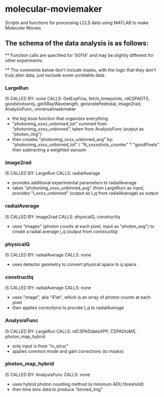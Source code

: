 # molecular-moviemaker
Scripts and functions for processing LCLS data using MATLAB to make Molecular Movies

## The schema of the data analysis is as follows:

** Function calls are specified for 'b0114' and may be slightly different for other experiments.

** The comments below don't include masks, with the logic that they don't truly alter data, just exclude some unreliable data.


### LargeRun
IS CALLED BY: none
CALLS: GetExpFina, fetch_timepoints, rdCSPADTS, goodshotsonly, getXRayWavelength, generatePedestal, image2rad, AnalysisFunc, universalmaskmaker
+ the big boss function that organizes everything
+ "photonimg_xxxx_unbinned_tot" summed from "photonimg_xxxx_unbinned", taken from AnalysisFunc (output as "photon_img")
+ then creates "photonimg_xxxx_unbinned_avg" by: "photonimg_xxxx_unbinned_tot" / "N_xxxxshots_counter" * "goodPixels" then subtracting a weighted vacuum

### image2rad
IS CALLED BY: LargeRun
CALLS: radialAverage
+ provides additional experimental parameters to radialAverage
+ takes "photonimg_xxxx_unbinned_avg" (from LargeRun) as input, provides "I_xxxx_unbinned" (output as I_q from radialAverage) as output

### radialAverage
IS CALLED BY: image2rad
CALLS: physicalQ, constructIq
+ uses "images" (photon counts at each pixel, input as "photon_avg") to create a radial average I_q (output from constructIq)

### physicalQ
IS CALLED BY: radialAverage
CALLS: none
+ uses detector geometry to convert physical space to q space 

### constructIq 
IS CALLED BY: radialAverage
CALLS: none
+ uses "image", aka "iFlat", which is an array of photon counts at each pixel
+ then applies corrections to provide I_q to radialAverage

### AnalysisFunc
IS CALLED BY: LargeRun
CALLS: rdCSPADdataXPP, CSPADtoMS, photon_map_hybrid
+ only input is from "in_struc"
+ applies common mode and gain corrections (to masks)

### photon_map_hybrid
IS CALLED BY: AnalysisFunc
CALLS: none
+ uses hybrid photon counting method (a minimum ADU threshold)
+ then time bins data to produce "binned_img"

